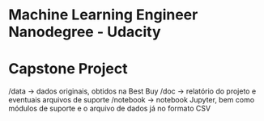 # Machine Learning Engineer Nanodegree - Udacity
# Capstone Project

/data -> dados originais, obtidos na Best Buy
/doc -> relatório do projeto e eventuais arquivos de suporte
/notebook -> notebook Jupyter, bem como módulos de suporte e o arquivo de dados já no formato CSV
